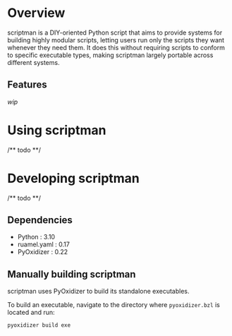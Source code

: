 # Overview
scriptman is a DIY-oriented Python script that aims to provide systems for building highly modular scripts,
letting users run only the scripts they want whenever they need them. It does this without requiring scripts 
to conform to specific executable types, making scriptman largely portable across different systems.

## Features

*wip*

# Using scriptman
/** todo **/

# Developing scriptman
/** todo **/

## Dependencies
- Python : 3.10
- ruamel.yaml : 0.17
- PyOxidizer : 0.22

## Manually building scriptman
scriptman uses PyOxidizer to build its standalone executables.

To build an executable, navigate to the directory where `pyoxidizer.bzl` is located and run:

```pyoxidizer build exe```
